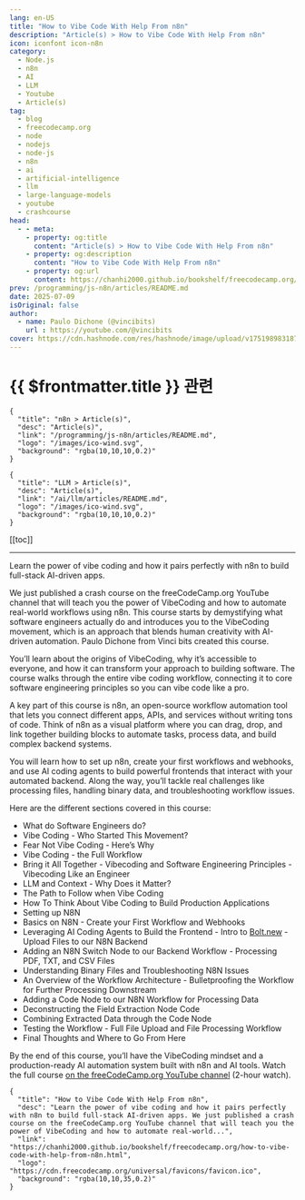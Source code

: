 ```yaml
---
lang: en-US
title: "How to Vibe Code With Help From n8n"
description: "Article(s) > How to Vibe Code With Help From n8n"
icon: iconfont icon-n8n
category:
  - Node.js 
  - n8n
  - AI
  - LLM
  - Youtube
  - Article(s)
tag: 
  - blog
  - freecodecamp.org
  - node
  - nodejs
  - node-js
  - n8n
  - ai
  - artificial-intelligence
  - llm
  - large-language-models
  - youtube
  - crashcourse
head:
  - - meta:
    - property: og:title
      content: "Article(s) > How to Vibe Code With Help From n8n"
    - property: og:description
      content: "How to Vibe Code With Help From n8n"
    - property: og:url
      content: https://chanhi2000.github.io/bookshelf/freecodecamp.org/how-to-vibe-code-with-help-from-n8n.html
prev: /programming/js-n8n/articles/README.md
date: 2025-07-09
isOriginal: false
author:
  - name: Paulo Dichone (@vincibits)
    url : https://youtube.com/@vincibits
cover: https://cdn.hashnode.com/res/hashnode/image/upload/v1751989831875/d04a4ccc-1159-4ff1-944b-d75399a55a2e.jpeg
---
```


# {{ $frontmatter.title }} 관련

```component VPCard
{
  "title": "n8n > Article(s)",
  "desc": "Article(s)",
  "link": "/programming/js-n8n/articles/README.md",
  "logo": "/images/ico-wind.svg",
  "background": "rgba(10,10,10,0.2)"
}
```

```component VPCard
{
  "title": "LLM > Article(s)",
  "desc": "Article(s)",
  "link": "/ai/llm/articles/README.md",
  "logo": "/images/ico-wind.svg",
  "background": "rgba(10,10,10,0.2)"
}
```

[[toc]]

---

<SiteInfo
  name="How to Vibe Code With Help From n8n"
  desc="Learn the power of vibe coding and how it pairs perfectly with n8n to build full-stack AI-driven apps. We just published a crash course on the freeCodeCamp.org YouTube channel that will teach you the power of VibeCoding and how to automate real-world..."
  url="https://freecodecamp.org/news/how-to-vibe-code-with-help-from-n8n"
  logo="https://cdn.freecodecamp.org/universal/favicons/favicon.ico"
  preview="https://cdn.hashnode.com/res/hashnode/image/upload/v1751989831875/d04a4ccc-1159-4ff1-944b-d75399a55a2e.jpeg"/>

Learn the power of vibe coding and how it pairs perfectly with n8n to build full-stack AI-driven apps.

We just published a crash course on the freeCodeCamp.org YouTube channel that will teach you the power of VibeCoding and how to automate real-world workflows using n8n. This course starts by demystifying what software engineers actually do and introduces you to the VibeCoding movement, which is an approach that blends human creativity with AI-driven automation. Paulo Dichone from Vinci bits created this course.

You’ll learn about the origins of VibeCoding, why it’s accessible to everyone, and how it can transform your approach to building software. The course walks through the entire vibe coding workflow, connecting it to core software engineering principles so you can vibe code like a pro.

A key part of this course is n8n, an open-source workflow automation tool that lets you connect different apps, APIs, and services without writing tons of code. Think of n8n as a visual platform where you can drag, drop, and link together building blocks to automate tasks, process data, and build complex backend systems.

You will learn how to set up n8n, create your first workflows and webhooks, and use AI coding agents to build powerful frontends that interact with your automated backend. Along the way, you’ll tackle real challenges like processing files, handling binary data, and troubleshooting workflow issues.

Here are the different sections covered in this course:

- What do Software Engineers do?
- Vibe Coding - Who Started This Movement?
- Fear Not Vibe Coding - Here’s Why
- Vibe Coding - the Full Workflow
- Bring it All Together - Vibecoding and Software Engineering Principles - Vibecoding Like an Engineer
- LLM and Context - Why Does it Matter?
- The Path to Follow when Vibe Coding
- How To Think About Vibe Coding to Build Production Applications
- Setting up N8N
- Basics on N8N - Create your First Workflow and Webhooks
- Leveraging AI Coding Agents to Build the Frontend - Intro to [<FontIcon icon="fas fa-globe"/>Bolt.new](http://Bolt.new) - Upload Files to our N8N Backend
- Adding an N8N Switch Node to our Backend Workflow - Processing PDF, TXT, and CSV Files
- Understanding Binary Files and Troubleshooting N8N Issues
- An Overview of the Workflow Architecture - Bulletproofing the Workflow for Further Processing Downstream
- Adding a Code Node to our N8N Workflow for Processing Data
- Deconstructing the Field Extraction Node Code
- Combining Extracted Data through the Code Node
- Testing the Workflow - Full File Upload and File Processing Workflow
- Final Thoughts and Where to Go From Here

By the end of this course, you’ll have the VibeCoding mindset and a production-ready AI automation system built with n8n and AI tools. Watch the full course [<FontIcon icon="fa-brands fa-youtube"/>on the freeCodeCamp.org YouTube channel](https://youtu.be/qDtVzumlb8M) (2-hour watch).

<VidStack src="youtube/qDtVzumlb8M" />

<!-- TODO: add ARTICLE CARD -->
```component VPCard
{
  "title": "How to Vibe Code With Help From n8n",
  "desc": "Learn the power of vibe coding and how it pairs perfectly with n8n to build full-stack AI-driven apps. We just published a crash course on the freeCodeCamp.org YouTube channel that will teach you the power of VibeCoding and how to automate real-world...",
  "link": "https://chanhi2000.github.io/bookshelf/freecodecamp.org/how-to-vibe-code-with-help-from-n8n.html",
  "logo": "https://cdn.freecodecamp.org/universal/favicons/favicon.ico",
  "background": "rgba(10,10,35,0.2)"
}
```
